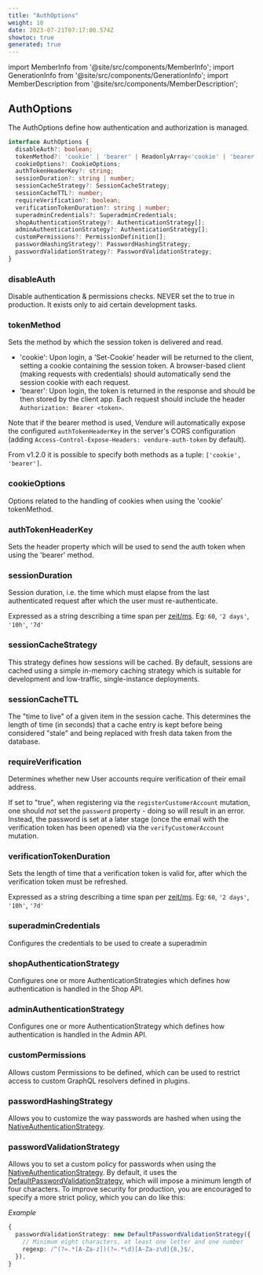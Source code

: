 ```yaml
---
title: "AuthOptions"
weight: 10
date: 2023-07-21T07:17:00.574Z
showtoc: true
generated: true
---
```

<!-- This file was generated from the Vendure source. Do not modify. Instead, re-run the "docs:build" script -->
import MemberInfo from '@site/src/components/MemberInfo';
import GenerationInfo from '@site/src/components/GenerationInfo';
import MemberDescription from '@site/src/components/MemberDescription';


## AuthOptions

<GenerationInfo sourceFile="packages/core/src/config/vendure-config.ts" sourceLine="307" packageName="@vendure/core" />

The AuthOptions define how authentication and authorization is managed.

```ts title="Signature"
interface AuthOptions {
  disableAuth?: boolean;
  tokenMethod?: 'cookie' | 'bearer' | ReadonlyArray<'cookie' | 'bearer'>;
  cookieOptions?: CookieOptions;
  authTokenHeaderKey?: string;
  sessionDuration?: string | number;
  sessionCacheStrategy?: SessionCacheStrategy;
  sessionCacheTTL?: number;
  requireVerification?: boolean;
  verificationTokenDuration?: string | number;
  superadminCredentials?: SuperadminCredentials;
  shopAuthenticationStrategy?: AuthenticationStrategy[];
  adminAuthenticationStrategy?: AuthenticationStrategy[];
  customPermissions?: PermissionDefinition[];
  passwordHashingStrategy?: PasswordHashingStrategy;
  passwordValidationStrategy?: PasswordValidationStrategy;
}
```

<div className="members-wrapper">

### disableAuth

<MemberInfo kind="property" type="boolean" default="false"   />

Disable authentication & permissions checks.
NEVER set the to true in production. It exists
only to aid certain development tasks.
### tokenMethod

<MemberInfo kind="property" type="'cookie' | 'bearer' | ReadonlyArray&#60;'cookie' | 'bearer'&#62;" default="'cookie'"   />

Sets the method by which the session token is delivered and read.

* 'cookie': Upon login, a 'Set-Cookie' header will be returned to the client, setting a
  cookie containing the session token. A browser-based client (making requests with credentials)
  should automatically send the session cookie with each request.
* 'bearer': Upon login, the token is returned in the response and should be then stored by the
  client app. Each request should include the header `Authorization: Bearer <token>`.

Note that if the bearer method is used, Vendure will automatically expose the configured
`authTokenHeaderKey` in the server's CORS configuration (adding `Access-Control-Expose-Headers: vendure-auth-token`
by default).

From v1.2.0 it is possible to specify both methods as a tuple: `['cookie', 'bearer']`.
### cookieOptions

<MemberInfo kind="property" type="<a href='/docs/reference/typescript-api/auth/cookie-options#cookieoptions'>CookieOptions</a>"   />

Options related to the handling of cookies when using the 'cookie' tokenMethod.
### authTokenHeaderKey

<MemberInfo kind="property" type="string" default="'vendure-auth-token'"   />

Sets the header property which will be used to send the auth token when using the 'bearer' method.
### sessionDuration

<MemberInfo kind="property" type="string | number" default="'1y'"   />

Session duration, i.e. the time which must elapse from the last authenticated request
after which the user must re-authenticate.

Expressed as a string describing a time span per
[zeit/ms](https://github.com/zeit/ms.js).  Eg: `60`, `'2 days'`, `'10h'`, `'7d'`
### sessionCacheStrategy

<MemberInfo kind="property" type="<a href='/docs/reference/typescript-api/auth/session-cache-strategy#sessioncachestrategy'>SessionCacheStrategy</a>" default="<a href='/docs/reference/typescript-api/auth/in-memory-session-cache-strategy#inmemorysessioncachestrategy'>InMemorySessionCacheStrategy</a>"   />

This strategy defines how sessions will be cached. By default, sessions are cached using a simple
in-memory caching strategy which is suitable for development and low-traffic, single-instance
deployments.
### sessionCacheTTL

<MemberInfo kind="property" type="number" default="300"   />

The "time to live" of a given item in the session cache. This determines the length of time (in seconds)
that a cache entry is kept before being considered "stale" and being replaced with fresh data
taken from the database.
### requireVerification

<MemberInfo kind="property" type="boolean" default="true"   />

Determines whether new User accounts require verification of their email address.

If set to "true", when registering via the `registerCustomerAccount` mutation, one should *not* set the
`password` property - doing so will result in an error. Instead, the password is set at a later stage
(once the email with the verification token has been opened) via the `verifyCustomerAccount` mutation.
### verificationTokenDuration

<MemberInfo kind="property" type="string | number" default="'7d'"   />

Sets the length of time that a verification token is valid for, after which the verification token must be refreshed.

Expressed as a string describing a time span per
[zeit/ms](https://github.com/zeit/ms.js).  Eg: `60`, `'2 days'`, `'10h'`, `'7d'`
### superadminCredentials

<MemberInfo kind="property" type="<a href='/docs/reference/typescript-api/auth/superadmin-credentials#superadmincredentials'>SuperadminCredentials</a>"   />

Configures the credentials to be used to create a superadmin
### shopAuthenticationStrategy

<MemberInfo kind="property" type="<a href='/docs/reference/typescript-api/auth/authentication-strategy#authenticationstrategy'>AuthenticationStrategy</a>[]" default="<a href='/docs/reference/typescript-api/auth/native-authentication-strategy#nativeauthenticationstrategy'>NativeAuthenticationStrategy</a>"   />

Configures one or more AuthenticationStrategies which defines how authentication
is handled in the Shop API.
### adminAuthenticationStrategy

<MemberInfo kind="property" type="<a href='/docs/reference/typescript-api/auth/authentication-strategy#authenticationstrategy'>AuthenticationStrategy</a>[]" default="<a href='/docs/reference/typescript-api/auth/native-authentication-strategy#nativeauthenticationstrategy'>NativeAuthenticationStrategy</a>"   />

Configures one or more AuthenticationStrategy which defines how authentication
is handled in the Admin API.
### customPermissions

<MemberInfo kind="property" type="<a href='/docs/reference/typescript-api/auth/permission-definition#permissiondefinition'>PermissionDefinition</a>[]" default="[]"   />

Allows custom Permissions to be defined, which can be used to restrict access to custom
GraphQL resolvers defined in plugins.
### passwordHashingStrategy

<MemberInfo kind="property" type="<a href='/docs/reference/typescript-api/auth/password-hashing-strategy#passwordhashingstrategy'>PasswordHashingStrategy</a>" default="<a href='/docs/reference/typescript-api/auth/bcrypt-password-hashing-strategy#bcryptpasswordhashingstrategy'>BcryptPasswordHashingStrategy</a>"  since="1.3.0"  />

Allows you to customize the way passwords are hashed when using the <a href='/docs/reference/typescript-api/auth/native-authentication-strategy#nativeauthenticationstrategy'>NativeAuthenticationStrategy</a>.
### passwordValidationStrategy

<MemberInfo kind="property" type="<a href='/docs/reference/typescript-api/auth/password-validation-strategy#passwordvalidationstrategy'>PasswordValidationStrategy</a>" default="<a href='/docs/reference/typescript-api/auth/default-password-validation-strategy#defaultpasswordvalidationstrategy'>DefaultPasswordValidationStrategy</a>"  since="1.5.0"  />

Allows you to set a custom policy for passwords when using the <a href='/docs/reference/typescript-api/auth/native-authentication-strategy#nativeauthenticationstrategy'>NativeAuthenticationStrategy</a>.
By default, it uses the <a href='/docs/reference/typescript-api/auth/default-password-validation-strategy#defaultpasswordvalidationstrategy'>DefaultPasswordValidationStrategy</a>, which will impose a minimum length
of four characters. To improve security for production, you are encouraged to specify a more strict
policy, which you can do like this:

*Example*

```ts
{
  passwordValidationStrategy: new DefaultPasswordValidationStrategy({
    // Minimum eight characters, at least one letter and one number
    regexp: /^(?=.*[A-Za-z])(?=.*\d)[A-Za-z\d]{8,}$/,
  }),
}
```


</div>
